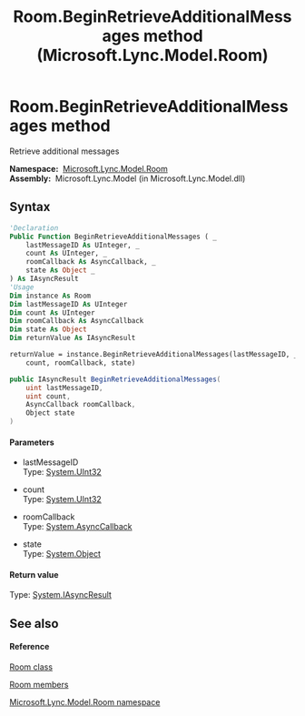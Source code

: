 ﻿---
title: Room.BeginRetrieveAdditionalMessages method  (Microsoft.Lync.Model.Room)
TOCTitle: 'BeginRetrieveAdditionalMessages method '
ms:assetid: M:Microsoft.Lync.Model.Room.Room.BeginRetrieveAdditionalMessages(System.UInt32,System.UInt32,System.AsyncCallback,System.Object)_DI_3_UC_OCS14MrefLyncWPF
ms:mtpsurl: https://msdn.microsoft.com/en-us/library/microsoft.lync.model.room.room.beginretrieveadditionalmessages(v=office.15)
ms:contentKeyID: 48601566
ms.date: 07/28/2014
mtps_version: v=office.15
f1_keywords:
- Microsoft.Lync.Model.Room.Room.BeginRetrieveAdditionalMessages
dev_langs:
- CSharp
- JScript
- VB
- other
---

# Room.BeginRetrieveAdditionalMessages method

Retrieve additional messages

**Namespace:**  [Microsoft.Lync.Model.Room](microsoft-lync-model-room-namespace_2.md)  
**Assembly:**  Microsoft.Lync.Model (in Microsoft.Lync.Model.dll)

## Syntax

``` vb
'Declaration
Public Function BeginRetrieveAdditionalMessages ( _
    lastMessageID As UInteger, _
    count As UInteger, _
    roomCallback As AsyncCallback, _
    state As Object _
) As IAsyncResult
'Usage
Dim instance As Room
Dim lastMessageID As UInteger
Dim count As UInteger
Dim roomCallback As AsyncCallback
Dim state As Object
Dim returnValue As IAsyncResult

returnValue = instance.BeginRetrieveAdditionalMessages(lastMessageID, _
    count, roomCallback, state)
```

``` csharp
public IAsyncResult BeginRetrieveAdditionalMessages(
    uint lastMessageID,
    uint count,
    AsyncCallback roomCallback,
    Object state
)
```

#### Parameters

  - lastMessageID  
    Type: [System.UInt32](http://msdn2.microsoft.com/en-us/library/ctys3981)  

<!-- end list -->

  - count  
    Type: [System.UInt32](http://msdn2.microsoft.com/en-us/library/ctys3981)  

<!-- end list -->

  - roomCallback  
    Type: [System.AsyncCallback](http://msdn2.microsoft.com/en-us/library/ckbe7yh5)  

<!-- end list -->

  - state  
    Type: [System.Object](http://msdn2.microsoft.com/en-us/library/e5kfa45b)  

#### Return value

Type: [System.IAsyncResult](http://msdn2.microsoft.com/en-us/library/ft8a6455)  

## See also

#### Reference

[Room class](room-class-microsoft-lync-model-room_2.md)

[Room members](room-members-microsoft-lync-model-room_2.md)

[Microsoft.Lync.Model.Room namespace](microsoft-lync-model-room-namespace_2.md)

